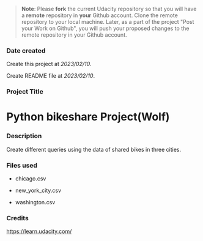 >**Note**: Please **fork** the current Udacity repository so that you will have a **remote** repository in **your** Github account. Clone the remote repository to your local machine. Later, as a part of the project "Post your Work on Github", you will push your proposed changes to the remote repository in your Github account.

### Date created
Create this project at _2023/02/10_.

Create README file at _2023/02/10_.

### Project Title
# Python bikeshare Project(Wolf)

### Description
Create different queries using the data of shared bikes in three cities.

### Files used
- chicago.csv

- new_york_city.csv

- washington.csv

### Credits
https://learn.udacity.com/

